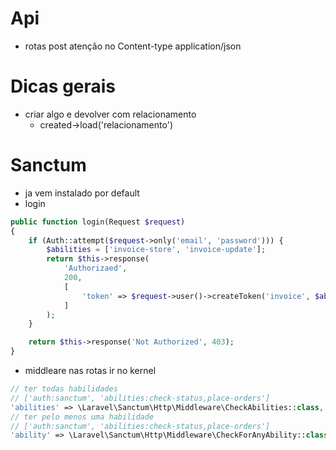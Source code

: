 # Api
- rotas post atenção no Content-type application/json

# Dicas gerais
- criar algo e devolver com relacionamento
    - created->load('relacionamento')


# Sanctum
- ja vem instalado por default
- login
```php
public function login(Request $request)
{
    if (Auth::attempt($request->only('email', 'password'))) {
        $abilities = ['invoice-store', 'invoice-update'];
        return $this->response(
            'Authorizaed',
            200,
            [
                'token' => $request->user()->createToken('invoice', $abilities)->plainTextToken
            ]
        );
    }

    return $this->response('Not Authorized', 403);
}
```
- middleare nas rotas ir no kernel
```php
// ter todas habilidades
// ['auth:sanctum', 'abilities:check-status,place-orders']
'abilities' => \Laravel\Sanctum\Http\Middleware\CheckAbilities::class,
// ter pelo menos uma habilidade
// ['auth:sanctum', 'abilities:check-status,place-orders']
'ability' => \Laravel\Sanctum\Http\Middleware\CheckForAnyAbility::class,
```
